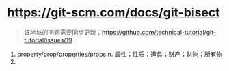# https://git-scm.com/docs/git-bisect
> 该地址的问题需要同步更新：https://github.com/technical-tutorial/git-tutorial/issues/19

1. property/prop/properties/props n. 属性；性质；道具；财产；财物；所有物  
2.
